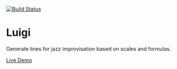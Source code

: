 [![Build Status](https://travis-ci.org/battermann/Luigi.svg?branch=develop)](https://travis-ci.org/battermann/Luigi)

# Luigi

Generate lines for jazz improvisation based on scales and formulas.

[Live Demo](https://luigi-app.surge.sh/)
